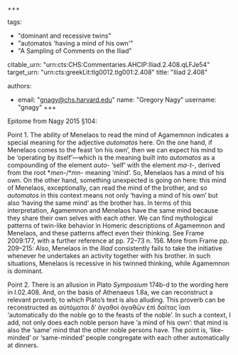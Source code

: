 +++

tags:
- "dominant and recessive twins"
- "automatos &#39;having a mind of his own&#39;"
- "A Sampling of Comments on the Iliad"

citable_urn: "urn:cts:CHS:Commentaries.AHCIP:Iliad.2.408.qLFJe54"
target_urn: "urn:cts:greekLit:tlg0012.tlg001:2.408"
title: "Iliad 2.408"

authors:
- email: "gnagy@chs.harvard.edu"
  name: "Gregory Nagy"
  username: "gnagy"
+++

<p>Epitome from Nagy 2015 §104: </p><p>Point 1. The ability of Menelaos to read the mind of Agamemnon indicates a special meaning for the adjective <em>automatos</em> here. On the one hand, if Menelaos comes to the feast ‘on his own’, then we can expect his mind to be ‘operating by itself’—which is the meaning built into <em>automatos</em> as a compounding of the element <em>auto</em>- ‘self’ with the element <em>ma-t-</em>, derived from the root *<em>men-</em>/*<em>mn-</em> meaning ‘mind’. So, Menelaos has a mind of his own. On the other hand, something unexpected is going on here: this mind of Menelaos, exceptionally, can read the mind of the brother, and so <em>automatos</em> in this context means not only ‘having a mind of his own’ but also ‘having the same mind’ as the brother has. In terms of this interpretation, Agamemnon and Menelaos have the same mind because they share their own selves with each other. We can find mythological patterns of twin-like behavior in Homeric descriptions of Agamemnon and Menelaos, and these patterns affect even their thinking. See Frame 2009:177, with a further reference at pp. 72–73 n. 156. More from Frame pp. 209–215: Also, Menelaos in the <em>Iliad</em> consistently fails to take the initiative whenever he undertakes an activity together with his brother. In such situations, Menelaos is recessive in his twinned thinking, while Agamemnon is dominant.</p><p>Point 2. There is an allusion in Plato <em>Symposium</em> 174b-d to the wording here in I.02.408. And, on the basis of Athenaeus 1.8a, we can reconstruct a relevant proverb, to which Plato’s text is also alluding. This proverb can be reconstructed as αὐτόματοι δ’ ἀγαθοὶ ἀγαθῶν ἐπὶ δαῖτας ἴασι ‘automatically do the noble go to the feasts of the noble’. In such a context, I add, not only does each noble person have ‘a mind of his own’: that mind is also the ‘same’ mind that the other noble persons have. The point is, ‘like-minded’ or ‘same-minded’ people congregate with each other automatically at dinners.   </p>